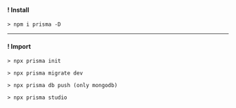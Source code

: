 #### ! Install

    > npm i prisma -D
---

#### ! Import

    > npx prisma init

    > npx prisma migrate dev

    > npx prisma db push (only mongodb)

    > npx prisma studio